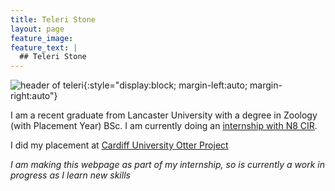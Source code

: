 ```yaml
---
title: Teleri Stone
layout: page
feature_image:
feature_text: |
  ## Teleri Stone
---
```

![header of teleri](https://teleristone.github.io/img/bins_photo.jpg){:style="display:block; margin-left:auto; margin-right:auto"}


I am a recent graduate from Lancaster University with a degree in Zoology (with Placement Year) BSc. I am currently doing an [internship with N8 CIR](https://n8cir.org.uk/themes/internships/internships-2025/lancaster/).

I did my placement at [Cardiff University Otter Project](https://www.cardiff.ac.uk/otter-project)

*I am making this webpage as part of my internship, so is currently a work in progress as I learn new skills*